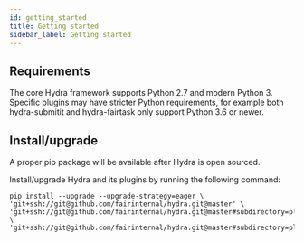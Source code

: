 ```yaml
---
id: getting_started
title: Getting started
sidebar_label: Getting started
---
```

## Requirements
The core Hydra framework supports Python 2.7 and modern Python 3.
Specific plugins may have stricter Python requirements, for example both hydra-submitit and hydra-fairtask 
only support Python 3.6 or newer.

## Install/upgrade
A proper pip package will be available after Hydra is open sourced.
        
Install/upgrade Hydra and its plugins by running the following command:
```
pip install --upgrade --upgrade-strategy=eager \
'git+ssh://git@github.com/fairinternal/hydra.git@master' \
'git+ssh://git@github.com/fairinternal/hydra.git@master#subdirectory=plugins/fairtask' \
'git+ssh://git@github.com/fairinternal/hydra.git@master#subdirectory=plugins/submitit' 
```